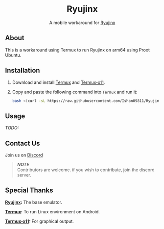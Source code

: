 <div align="center">

# Ryujinx

A mobile workaround for [Ryujinx](https://github.com/Ryujinx/Ryujinx)
</div>

## About

This is a workaround using Termux to run Ryujinx on arm64 using Proot Ubuntu.

## Installation

1. Download and install [Termux](https://github.com/termux/termux-app/releases) and [Termux-x11](https://github.com/termux/termux-x11/releases).
2. Copy and paste the following command into `Termux` and run it:

   ```sh
   bash <(curl -sL https://raw.githubusercontent.com/Ishan09811/RyujinxMobile/main/install.sh)
   ```

## Usage

*TODO:*

## Contact Us

Join us on [Discord](https://discord.com/invite/w2gTQUctbS)
> ***NOTE***\
> Contributors are welcome. if you wish to contribute, join the discord server.

## Special Thanks

**[Ryujinx](https://github.com/Ryujinx/Ryujinx):** The base emulator.

**[Termux](https://github.com/termux/termux-app):** To run Linux environment on Android.

**[Termux-x11](https://github.com/termux/termux-x11):** For graphical output.
